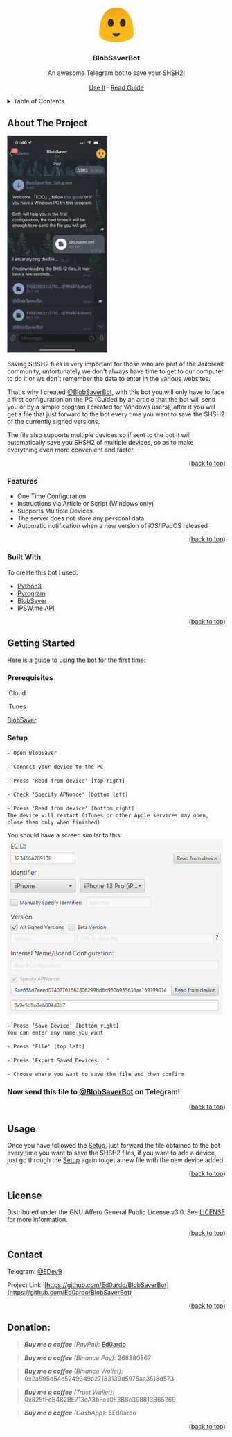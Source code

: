 <div id="top"></div>

<!-- PROJECT LOGO -->

<br />
<div align="center">
  <a href="https://github.com/Ed0ardo/BlobSaverBot">
    <img src="imgs/blobsaverbot.png" alt="Logo" width="80" height="80">
  </a>

<h3 align="center">BlobSaverBot</h3>

<p align="center">
    An awesome Telegram bot to save your SHSH2!
    <br />
    <br />
    <a href="https://t.me/BlobSaverBot">Use It</a>
    ·
    <a href="https://telegra.ph/BlobSaverBot-Setup-10-17">Read Guide</a>
  </p>
</div>

<!-- TABLE OF CONTENTS -->

<details>
  <summary>Table of Contents</summary>
  <ol>
    <li>
      <a href="#about-the-project">About The Project</a>
      <ul>
        <li><a href="#features">Features</a></li>
        <li><a href="#built-with">Built With</a></li>
      </ul>
    </li>
    <li>
      <a href="#getting-started">Getting Started</a>
      <ul>
        <li><a href="#prerequisites">Prerequisites</a></li>
        <li><a href="#setup">Setup</a></li>
      </ul>
    </li>
    <li><a href="#usage">Usage</a></li>
    <li><a href="#license">License</a></li>
    <li><a href="#contact">Contact</a></li>
    <li><a href="#donation">Donation</a></li>
  </ol>
</details>

<!-- ABOUT THE PROJECT -->

## About The Project

<img src="imgs/example.png" width="auto" height="500">

Saving SHSH2 files is very important for those who are part of the Jailbreak community,
unfortunately we don't always have time to get to our computer to do it or we don't remember the data to enter in the various websites.

That's why I created [@BlobSaverBot](https://t.me/BlobSaverBot), with this bot you will only have to face a first configuration on the PC
(Guided by an article that the bot will send you or by a simple program I created for Windows users),
after it you will get a file that just forward to the bot every time you want to save the SHSH2 of the currently signed versions.

The file also supports multiple devices so if sent to the bot it will automatically save you SHSH2 of multiple devices,
so as to make everything even more convenient and faster.

<p align="right">(<a href="#top">back to top</a>)</p>

### Features

- One Time Configuration
- Instructions via Article or Script (Windows only)
- Supports Multiple Devices
- The server does not store any personal data
- Automatic notification when a new version of iOS/iPadOS released

<p align="right">(<a href="#top">back to top</a>)</p>

### Built With

To create this bot I used:

* [Python3](https://www.python.org/)
* [Pyrogram](https://github.com/pyrogram/pyrogram)
* [BlobSaver](https://github.com/airsquared/blobsaver)
* [IPSW.me API](https://ipsw.me/)

<p align="right">(<a href="#top">back to top</a>)</p>

<!-- GETTING STARTED -->

## Getting Started

Here is a guide to using the bot for the first time:

### Prerequisites

iCloud

iTunes

[BlobSaver](https://github.com/airsquared/blobsaver)

### Setup

    - Open BlobSaver

    - Connect your device to the PC

    - Press 'Read from device' [top right]

    - Check 'Specify APNonce' [bottom left]

    - Press 'Read from device' [bottom right]
    The device will restart (iTunes or other Apple services may open, close them only when finished)

You should have a screen similar to this:<br/>
<img src="imgs/similar.png">

    - Press 'Save Device' [bottom right]
    You can enter any name you want

    - Press 'File' [top left]

    - Press 'Export Saved Devices...'

    - Choose where you want to save the file and then confirm

### Now send this file to <a href="https://t.me/BlobSaverBot">@BlobSaverBot</a> on Telegram!

<p align="right">(<a href="#top">back to top</a>)</p>

<!-- USAGE EXAMPLES -->

## Usage

Once you have followed the <a href="#setup">Setup</a>, just forward the file obtained to the bot every time you want to save the SHSH2 files,
if you want to add a device, just go through the <a href="#setup">Setup</a> again to get a new file with the new device added.

<p align="right">(<a href="#top">back to top</a>)</p>

<!-- LICENSE -->

## License

Distributed under the GNU Affero General Public License v3.0. See <a href="https://github.com/Ed0ardo/BlobSaverBot/blob/main/LICENSE">LICENSE</a> for more information.

<p align="right">(<a href="#top">back to top</a>)</p>

<!-- CONTACT -->

## Contact

Telegram: [@EDev9](https://t.me/EDev9)

Project Link: [https://github.com/Ed0ardo/BlobSaverBot](https://github.com/Ed0ardo/BlobSaverBot)

<p align="right">(<a href="#top">back to top</a>)</p>

## Donation:

> ***Buy me a coffee*** *(PayPal)*: [Ed0ardo](https:///paypal.me/ed0ardo)

> ***Buy me a coffee*** *(Binance Pay)*: 268880867

> ***Buy me a coffee*** *(Binance Wallet)*: 0x2a895d54c5249349a27183139d5975aa3518d573

> ***Buy me a coffee*** *(Trust Wallet)*: 0x825fFeB482BE713eA3bFea0F3B8c398813B65269

> ***Buy me a coffee*** *(CashApp)*: $Ed0ardo

<p align="right">(<a href="#top">back to top</a>)</p>
